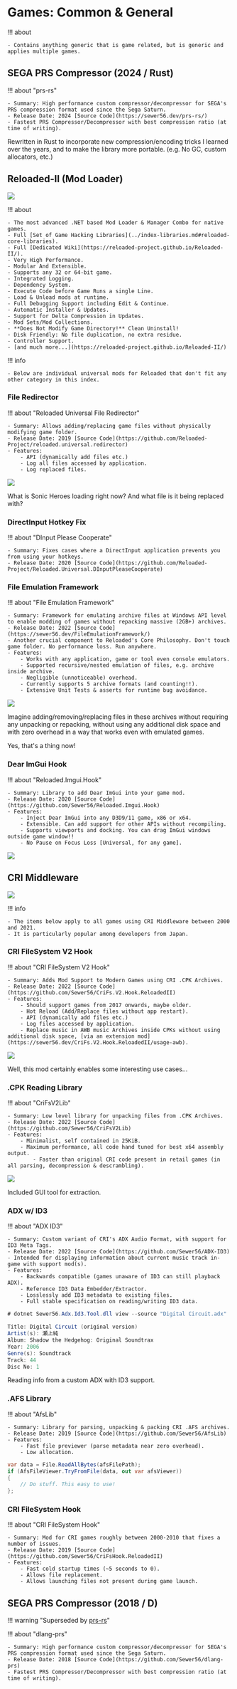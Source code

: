 # Games: Common & General

!!! about

    - Contains anything generic that is game related, but is generic and applies multiple games.  

## SEGA PRS Compressor (2024 / Rust)

!!! about "prs-rs"

    - Summary: High performance custom compressor/decompressor for SEGA's PRS compression format used since the Sega Saturn.  
    - Release Date: 2024 [Source Code](https://sewer56.dev/prs-rs/)  
    - Fastest PRS Compressor/Decompressor with best compression ratio (at time of writing).  

Rewritten in Rust to incorporate new compression/encoding tricks I learned over the years, and to
make the library more portable. (e.g. No GC, custom allocators, etc.)

## Reloaded-II (Mod Loader)

![](./../images/reloaded.png)

!!! about 

    - The most advanced .NET based Mod Loader & Manager Combo for native games.  
    - Full [Set of Game Hacking Libraries](../index-libraries.md#reloaded-core-libraries).  
    - Full [Dedicated Wiki](https://reloaded-project.github.io/Reloaded-II/).  
    - Very High Performance.  
    - Modular And Extensible.  
    - Supports any 32 or 64-bit game.  
    - Integrated Logging.  
    - Dependency System.  
    - Execute Code before Game Runs a single Line.  
    - Load & Unload mods at runtime.  
    - Full Debugging Support including Edit & Continue.  
    - Automatic Installer & Updates.  
    - Support for Delta Compression in Updates.  
    - Mod Sets/Mod Collections.  
    - **Does Not Modify Game Directory!** Clean Uninstall!  
    - Disk Friendly: No file duplication, no extra residue.  
    - Controller Support.  
    - [and much more...](https://reloaded-project.github.io/Reloaded-II/)  

!!! info 

    - Below are individual universal mods for Reloaded that don't fit any other category in this index.  

### File Redirector

!!! about "Reloaded Universal File Redirector"

    - Summary: Allows adding/replacing game files without physically modifying game folder.  
    - Release Date: 2019 [Source Code](https://github.com/Reloaded-Project/reloaded.universal.redirector)  
    - Features:  
        - API (dynamically add files etc.)  
        - Log all files accessed by application.  
        - Log replaced files.  

![](./../images/reloaded-file-redirector.png)

What is Sonic Heroes loading right now? And what file is it being replaced with?  

### DirectInput Hotkey Fix

!!! about "DInput Please Cooperate"

    - Summary: Fixes cases where a DirectInput application prevents you from using your hotkeys.  
    - Release Date: 2020 [Source Code](https://github.com/Reloaded-Project/Reloaded.Universal.DInputPleaseCooperate)  

### File Emulation Framework

!!! about "File Emulation Framework"

    - Summary: Framework for emulating archive files at Windows API level to enable modding of games without repacking massive (2GB+) archives.  
    - Release Date: 2022 [Source Code](https://sewer56.dev/FileEmulationFramework/)  
    - Another crucial component to Reloaded's Core Philosophy. Don't touch game folder. No performance loss. Run anywhere.  
    - Features:  
        - Works with any application, game or tool even console emulators.  
        - Supported recursive/nested emulation of files, e.g. archive inside archive.  
        - Negligible (unnoticeable) overhead.  
        - Currently supports 5 archive formats (and counting!!).  
        - Extensive Unit Tests & asserts for runtime bug avoidance.  

![](./../images/bayonetta-bgm.png)

Imagine adding/removing/replacing files in these archives without requiring any unpacking or repacking, without using any additional disk space and with zero overhead in a way that works even with emulated games.  

Yes, that's a thing now!  

### Dear ImGui Hook

!!! about "Reloaded.Imgui.Hook"

    - Summary: Library to add Dear ImGui into your game mod.  
    - Release Date: 2020 [Source Code](https://github.com/Sewer56/Reloaded.Imgui.Hook)  
    - Features:
        - Inject Dear ImGui into any D3D9/11 game, x86 or x64.  
        - Extensible. Can add support for other APIs without recompiling.  
        - Supports viewports and docking. You can drag ImGui windows outside game window!!  
        - No Pause on Focus Loss [Universal, for any game].  

![](./../images/imgui-nekopara.png)

## CRI Middleware

![](./../images/cri-mw.jpg)

!!! info 

    - The items below apply to all games using CRI Middleware between 2000 and 2021.  
    - It is particularly popular among developers from Japan.  

### CRI FileSystem V2 Hook

!!! about "CRI FileSystem V2 Hook"

    - Summary: Adds Mod Support to Modern Games using CRI .CPK Archives.  
    - Release Date: 2022 [Source Code](https://github.com/Sewer56/CriFs.V2.Hook.ReloadedII)  
    - Features:  
        - Should support games from 2017 onwards, maybe older.  
        - Hot Reload (Add/Replace files without app restart).  
        - API (dynamically add files etc.)
        - Log files accessed by application.
        - Replace music in AWB music Archives inside CPKs without using additional disk space, [via an extension mod](https://sewer56.dev/CriFs.V2.Hook.ReloadedII/usage-awb).  

![](./../images/p5r-adachi-mod.png)

Well, this mod certainly enables some interesting use cases...

### .CPK Reading Library

!!! about "CriFsV2Lib"

    - Summary: Low level library for unpacking files from .CPK Archives.  
    - Release Date: 2022 [Source Code](https://github.com/Sewer56/CriFsV2Lib)  
    - Features:  
        - Minimalist, self contained in 25KiB.  
        - Maximum performance, all code hand tuned for best x64 assembly output.  
            - Faster than original CRI code present in retail games (in all parsing, decompression & descrambling).  

![](./../images/cri-cpk-gui.png)

Included GUI tool for extraction.  

### ADX w/ ID3

!!! about "ADX ID3"

    - Summary: Custom variant of CRI's ADX Audio Format, with support for ID3 Meta Tags.  
    - Release Date: 2022 [Source Code](https://github.com/Sewer56/ADX-ID3)  
    - Intended for displaying information about current music track in-game with support mod(s).  
    - Features:  
        - Backwards compatible (games unaware of ID3 can still playback ADX).  
        - Reference ID3 Data Embedder/Extractor.  
        - Losslessly add ID3 metadata to existing files.  
        - Full stable specification on reading/writing ID3 data.  

```csharp
# dotnet Sewer56.Adx.Id3.Tool.dll view --source "Digital Circuit.adx" 

Title: Digital Circuit (original version)
Artist(s): 瀬上純
Album: Shadow the Hedgehog: Original Soundtrax
Year: 2006
Genre(s): Soundtrack
Track: 44
Disc No: 1
```

Reading info from a custom ADX with ID3 support.  

### .AFS Library

!!! about "AfsLib"

    - Summary: Library for parsing, unpacking & packing CRI .AFS archives.  
    - Release Date: 2019 [Source Code](https://github.com/Sewer56/AfsLib)  
    - Features:  
        - Fast file previewer (parse metadata near zero overhead).  
        - Low allocation.  

```csharp
var data = File.ReadAllBytes(afsFilePath);
if (AfsFileViewer.TryFromFile(data, out var afsViewer)) 
{
	// Do stuff. This easy to use!
};
```

### CRI FileSystem Hook

!!! about "CRI FileSystem Hook"

    - Summary: Mod for CRI games roughly between 2000-2010 that fixes a number of issues.  
    - Release Date: 2019 [Source Code](https://github.com/Sewer56/CriFsHook.ReloadedII)  
    - Features:  
        - Fast cold startup times (~5 seconds to 0).  
        - Allows file replacement.   
        - Allows launching files not present during game launch.  

## SEGA PRS Compressor (2018 / D)

!!! warning "Superseded by [prs-rs](#sega-prs-compressor-2024-rust)"

!!! about "dlang-prs"

    - Summary: High performance custom compressor/decompressor for SEGA's PRS compression format used since the Sega Saturn.  
    - Release Date: 2018 [Source Code](https://github.com/Sewer56/dlang-prs)  
    - Fastest PRS Compressor/Decompressor with best compression ratio (at time of writing).  